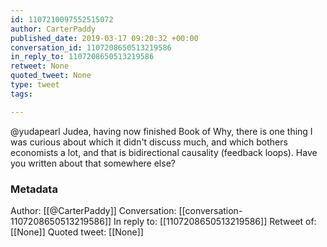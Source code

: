 ```yaml
---
id: 1107210097552515072
author: CarterPaddy
published_date: 2019-03-17 09:20:32 +00:00
conversation_id: 1107208650513219586
in_reply_to: 1107208650513219586
retweet: None
quoted_tweet: None
type: tweet
tags:

---
```


@yudapearl Judea, having now finished Book of Why, there is one thing I was curious about which it didn't discuss much, and which bothers economists a lot, and that is bidirectional causality (feedback loops). Have you written about that somewhere else?

### Metadata

Author: [[@CarterPaddy]]
Conversation: [[conversation-1107208650513219586]]
In reply to: [[1107208650513219586]]
Retweet of: [[None]]
Quoted tweet: [[None]]
